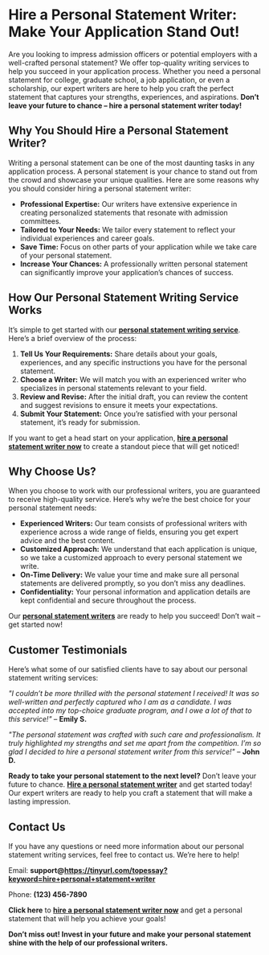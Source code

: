 # Hire a Personal Statement Writer: Make Your Application Stand Out!

Are you looking to impress admission officers or potential employers with a well-crafted personal statement? We offer top-quality writing services to help you succeed in your application process. Whether you need a personal statement for college, graduate school, a job application, or even a scholarship, our expert writers are here to help you craft the perfect statement that captures your strengths, experiences, and aspirations. **Don’t leave your future to chance – hire a personal statement writer today!**

## Why You Should Hire a Personal Statement Writer?

Writing a personal statement can be one of the most daunting tasks in any application process. A personal statement is your chance to stand out from the crowd and showcase your unique qualities. Here are some reasons why you should consider hiring a personal statement writer:

- **Professional Expertise:** Our writers have extensive experience in creating personalized statements that resonate with admission committees.
- **Tailored to Your Needs:** We tailor every statement to reflect your individual experiences and career goals.
- **Save Time:** Focus on other parts of your application while we take care of your personal statement.
- **Increase Your Chances:** A professionally written personal statement can significantly improve your application’s chances of success.

## How Our Personal Statement Writing Service Works

It’s simple to get started with our [**personal statement writing service**](https://tinyurl.com/topessay?keyword=hire+personal+statement+writer). Here’s a brief overview of the process:

1. **Tell Us Your Requirements:** Share details about your goals, experiences, and any specific instructions you have for the personal statement.
2. **Choose a Writer:** We will match you with an experienced writer who specializes in personal statements relevant to your field.
3. **Review and Revise:** After the initial draft, you can review the content and suggest revisions to ensure it meets your expectations.
4. **Submit Your Statement:** Once you’re satisfied with your personal statement, it’s ready for submission.

If you want to get a head start on your application, [**hire a personal statement writer now**](https://tinyurl.com/topessay?keyword=hire+personal+statement+writer) to create a standout piece that will get noticed!

## Why Choose Us?

When you choose to work with our professional writers, you are guaranteed to receive high-quality service. Here’s why we’re the best choice for your personal statement needs:

- **Experienced Writers:** Our team consists of professional writers with experience across a wide range of fields, ensuring you get expert advice and the best content.
- **Customized Approach:** We understand that each application is unique, so we take a customized approach to every personal statement we write.
- **On-Time Delivery:** We value your time and make sure all personal statements are delivered promptly, so you don’t miss any deadlines.
- **Confidentiality:** Your personal information and application details are kept confidential and secure throughout the process.

Our [**personal statement writers**](https://tinyurl.com/topessay?keyword=hire+personal+statement+writer) are ready to help you succeed! Don’t wait – get started now!

## Customer Testimonials

Here’s what some of our satisfied clients have to say about our personal statement writing services:

_"I couldn’t be more thrilled with the personal statement I received! It was so well-written and perfectly captured who I am as a candidate. I was accepted into my top-choice graduate program, and I owe a lot of that to this service!"_ – **Emily S.**

_"The personal statement was crafted with such care and professionalism. It truly highlighted my strengths and set me apart from the competition. I’m so glad I decided to hire a personal statement writer from this service!"_ – **John D.**

**Ready to take your personal statement to the next level?** Don’t leave your future to chance. [**Hire a personal statement writer**](https://tinyurl.com/topessay?keyword=hire+personal+statement+writer) and get started today! Our expert writers are ready to help you craft a statement that will make a lasting impression.

## Contact Us

If you have any questions or need more information about our personal statement writing services, feel free to contact us. We’re here to help!

Email: **support@https://tinyurl.com/topessay?keyword=hire+personal+statement+writer**

Phone: **(123) 456-7890**

**Click here** to [**hire a personal statement writer now**](https://tinyurl.com/topessay?keyword=hire+personal+statement+writer) and get a personal statement that will help you achieve your goals!

**Don’t miss out! Invest in your future and make your personal statement shine with the help of our professional writers.**
